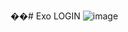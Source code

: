 ��#   E x o 
 
LOGIN
 
![image](https://github.com/user-attachments/assets/af843505-8741-47c7-a1b0-142508e8a956)
